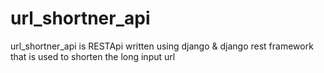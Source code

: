 # url_shortner_api
url_shortner_api is RESTApi written using django &amp; django rest framework that is used to shorten the long input url
